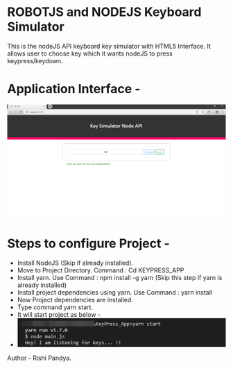 # ROBOTJS and NODEJS Keyboard Simulator
This is the nodeJS API keyboard key simulator with HTML5 Interface.
It allows user to choose key which it wants nodeJS to press keypress/keydown. 

# Application Interface - 
![alt text](/assests/images/app.png)

# Steps to configure Project - 
+ Install NodeJS (Skip if already installed).
+ Move to Project Directory. Command : Cd KEYPRESS_APP
+ Install yarn. Use Command : npm install -g yarn  (Skip this step if yarn is already installed)
+ Install project dependencies using yarn. Use Command : yarn install
+ Now Project dependencies are installed.
+ Type command yarn start.
+ It will start project as below - 
+ ![alt text](/assests/images/appstart.png)

Author - Rishi Pandya.

